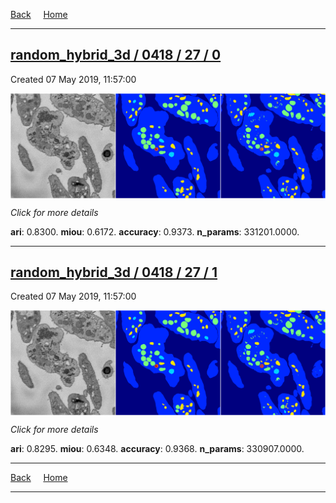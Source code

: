 
[Back](..)&nbsp;&nbsp;&nbsp;&nbsp;&nbsp;[Home](https://leapmanlab.github.io/snapshots)

---

<div class="summary"><a href="0"><h2>random_hybrid_3d / 0418 / 27 / 0</h2></a><p>Created 07 May 2019, 11:57:00
</p><a href="0"><img src="0/media/summary.png" align="center"></a><p>
<i>Click for more details</i>
</p></div>

**ari**: 0.8300. **miou**: 0.6172. **accuracy**: 0.9373. **n_params**: 331201.0000. 

---

<div class="summary"><a href="1"><h2>random_hybrid_3d / 0418 / 27 / 1</h2></a><p>Created 07 May 2019, 11:57:00
</p><a href="1"><img src="1/media/summary.png" align="center"></a><p>
<i>Click for more details</i>
</p></div>

**ari**: 0.8295. **miou**: 0.6348. **accuracy**: 0.9368. **n_params**: 330907.0000. 

---

[Back](..)&nbsp;&nbsp;&nbsp;&nbsp;&nbsp;[Home](https://leapmanlab.github.io/snapshots)

---